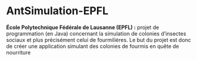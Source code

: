 # AntSimulation-EPFL
**École Polytechnique Fédérale de Lausanne (EPFL) :** projet de programmation (en Java) concernant la simulation de colonies d’insectes sociaux et plus précisément celui de fourmilières. 
Le but du projet est donc de créer une application simulant des colonies de fourmis en quête de nourriture